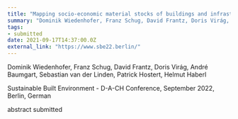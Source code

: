 ```yaml
---
title: "Mapping socio-economic material stocks of buildings and infrastructure for entire countries from Earth-Observation data at high-resolution"
summary: "Dominik Wiedenhofer, Franz Schug, David Frantz, Doris Virág, André Baumgart, Sebastian van der Linden, Patrick Hostert, Helmut Haberl @ Sustainable Built Environment - D-A-CH Conference, September 2022, Berlin, Germany"
tags:
- submitted
date: 2021-09-17T14:37:00.0Z
external_link: "https://www.sbe22.berlin/"
---
```


Dominik Wiedenhofer, Franz Schug, David Frantz, Doris Virág, André Baumgart, Sebastian van der Linden, Patrick Hostert, Helmut Haberl


Sustainable Built Environment - D-A-CH Conference, September 2022, Berlin, German


abstract submitted
